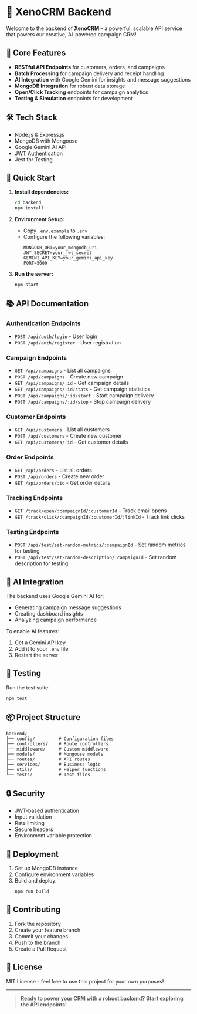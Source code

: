 # 🚀 XenoCRM Backend

Welcome to the backend of **XenoCRM** – a powerful, scalable API service that powers our creative, AI-powered campaign CRM!

## 🌟 Core Features

- **RESTful API Endpoints** for customers, orders, and campaigns
- **Batch Processing** for campaign delivery and receipt handling
- **AI Integration** with Google Gemini for insights and message suggestions
- **MongoDB Integration** for robust data storage
- **Open/Click Tracking** endpoints for campaign analytics
- **Testing & Simulation** endpoints for development

## 🛠️ Tech Stack

- Node.js & Express.js
- MongoDB with Mongoose
- Google Gemini AI API
- JWT Authentication
- Jest for Testing

## 🚦 Quick Start

1. **Install dependencies:**
   ```bash
   cd backend
   npm install
   ```

2. **Environment Setup:**
   - Copy `.env.example` to `.env`
   - Configure the following variables:
     ```
     MONGODB_URI=your_mongodb_uri
     JWT_SECRET=your_jwt_secret
     GEMINI_API_KEY=your_gemini_api_key
     PORT=5000
     ```

3. **Run the server:**
   ```bash
   npm start
   ```

## 📚 API Documentation

### Authentication Endpoints
- `POST /api/auth/login` - User login
- `POST /api/auth/register` - User registration

### Campaign Endpoints
- `GET /api/campaigns` - List all campaigns
- `POST /api/campaigns` - Create new campaign
- `GET /api/campaigns/:id` - Get campaign details
- `GET /api/campaigns/:id/stats` - Get campaign statistics
- `POST /api/campaigns/:id/start` - Start campaign delivery
- `POST /api/campaigns/:id/stop` - Stop campaign delivery

### Customer Endpoints
- `GET /api/customers` - List all customers
- `POST /api/customers` - Create new customer
- `GET /api/customers/:id` - Get customer details

### Order Endpoints
- `GET /api/orders` - List all orders
- `POST /api/orders` - Create new order
- `GET /api/orders/:id` - Get order details

### Tracking Endpoints
- `GET /track/open/:campaignId/:customerId` - Track email opens
- `GET /track/click/:campaignId/:customerId/:linkId` - Track link clicks

### Testing Endpoints
- `POST /api/test/set-random-metrics/:campaignId` - Set random metrics for testing
- `POST /api/test/set-random-description/:campaignId` - Set random description for testing

## 🤖 AI Integration

The backend uses Google Gemini AI for:
- Generating campaign message suggestions
- Creating dashboard insights
- Analyzing campaign performance

To enable AI features:
1. Get a Gemini API key
2. Add it to your `.env` file
3. Restart the server

## 🧪 Testing

Run the test suite:
```bash
npm test
```

## 📦 Project Structure

```
backend/
├── config/         # Configuration files
├── controllers/    # Route controllers
├── middleware/     # Custom middleware
├── models/         # Mongoose models
├── routes/         # API routes
├── services/       # Business logic
├── utils/          # Helper functions
└── tests/          # Test files
```

## 🔒 Security

- JWT-based authentication
- Input validation
- Rate limiting
- Secure headers
- Environment variable protection

## 🚀 Deployment

1. Set up MongoDB instance
2. Configure environment variables
3. Build and deploy:
   ```bash
   npm run build
   ```

## 🤝 Contributing

1. Fork the repository
2. Create your feature branch
3. Commit your changes
4. Push to the branch
5. Create a Pull Request

## 📝 License

MIT License - feel free to use this project for your own purposes!

---

> **Ready to power your CRM with a robust backend? Start exploring the API endpoints!** 